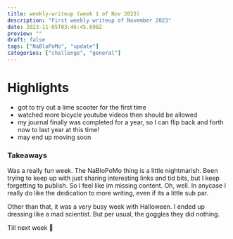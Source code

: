 ```yaml
---
title: weekly-writeup (week 1 of Nov 2023)
description: "First weekly writeup of November 2023"
date: 2023-11-05T03:46:45.698Z
preview: ""
draft: false
tags: ["NaBloPoMo", "update"]
categories: ["challenge", "general"]
---
```


# Highlights

- got to try out a lime scooter for the first time
- watched more bicycle youtube videos then should be allowed
- my journal finally was completed for a year, so I can flip back and forth now to last year at this time!
- may end up moving soon


### Takeaways

Was a really fun week. The NaBloPoMo thing is a little nightmarish. Been trying to keep up with just sharing interesting links and tid bits, but I keep forgetting to publish. So I feel like im missing content. Oh, well. In anycase I really do like the dedication to more writing, even if its a little sub par.

Other than that, it was a very busy week with Halloween. I ended up dressing like a mad scientist. But per usual, the goggles they did nothing.

Till next week 👋